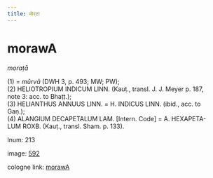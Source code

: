 ```yaml
---
title: मोरटा
---
```


# morawA

<i>moraṭā</i>  <div n="P" />(1) = <i>mūrvā</i> (DWH 3, p. 493; MW; PW); <div n="P" />(2) <bot>HELIOTROPIUM INDICUM LINN.</bot> (Kauṭ., transl. <bot>J. J.</bot> Meyer p. 187, <div n="lb" />note 3: acc. to Bhaṭṭ.); <div n="P" />(3) <bot>HELIANTHUS ANNUUS LINN.</bot> = <bot>H. INDICUS LINN.</bot> (ibid., acc. to <div n="lb" />Gaṇ.); <div n="P" />(4) <bot>ALANGIUM DECAPETALUM LAM.</bot> [Intern. Code] = <bot>A. HEXAPETA- <div n="lb" />LUM ROXB.</bot> (Kauṭ., transl. Sham. p. 133).

lnum: 213

image: [592](https://www.sanskrit-lexicon.uni-koeln.de/scans/csl-apidev/servepdf.php?dict=snp&page=592)

cologne link: [morawA](https://sanskrit-lexicon.uni-koeln.de/scans/csl-apidev/getword.php?dict=snp&key=morawA)

